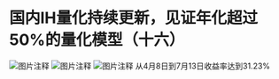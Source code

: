 # 国内IH量化持续更新，见证年化超过50%的量化模型（十六）

![图片注释](http://storage-uqer.datayes.com/61ecc69c1f1583012635b428/83c9b090-028a-11ed-99dd-0242ac140002)
![图片注释](http://storage-uqer.datayes.com/61ecc69c1f1583012635b428/89f15ff4-028a-11ed-bd9b-0242ac140002)
![图片注释](http://storage-uqer.datayes.com/61ecc69c1f1583012635b428/8e796e90-028a-11ed-99dd-0242ac140002)
从4月8日到7月13日收益率达到31.23%